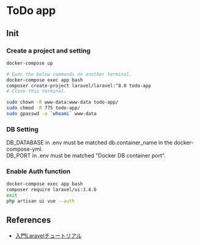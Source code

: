 # ToDo app

## Init

### Create a project and setting

```sh
docker-compose up

# Exec the below commands on another terminal.
docker-compose exec app bash
composer create-project laravel/laravel:^8.0 todo-app
# Close this terminal.

sudo chown -R www-data:www-data todo-app/
sudo chmod -R 775 todo-app/
sudo gpasswd -a `whoami` www-data
```

### DB Setting

DB_DATABASE in .env must be matched db.container_name in the docker-compose-yml.  
DB_PORT in .env must be matched "Docker DB container port".

### Enable Auth function

```sh
docker-compose exec app bash
composer require laravel/ui:3.4.6
exit
php artisan ui vue --auth
```

## References

- [入門Laravelチュートリアル](https://www.hypertextcandy.com/laravel-tutorial-introduction)
